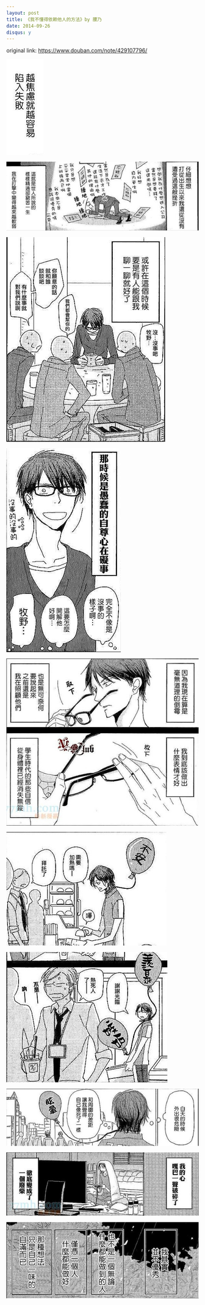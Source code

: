 ```yaml
---
layout: post
title: 《我不懂得依赖他人的方法》by 腰乃
date: 2014-09-26
disqus: y
---
```


original link: https://www.douban.com/note/429107796/

![](/assets/images/i-dont-know-how-to-rely-on-others/p19534653.jpg)



![](/assets/images/i-dont-know-how-to-rely-on-others/p19534654.jpg)



![](/assets/images/i-dont-know-how-to-rely-on-others/p19534655.jpg)



![](/assets/images/i-dont-know-how-to-rely-on-others/p19534659.jpg)



![](/assets/images/i-dont-know-how-to-rely-on-others/p19534661.jpg)



![](/assets/images/i-dont-know-how-to-rely-on-others/p19534667.jpg)



![](/assets/images/i-dont-know-how-to-rely-on-others/p19534668.jpg)



![](/assets/images/i-dont-know-how-to-rely-on-others/p19534669.jpg)



![](/assets/images/i-dont-know-how-to-rely-on-others/p19534670.jpg)



![](/assets/images/i-dont-know-how-to-rely-on-others/p19534674.jpg)
